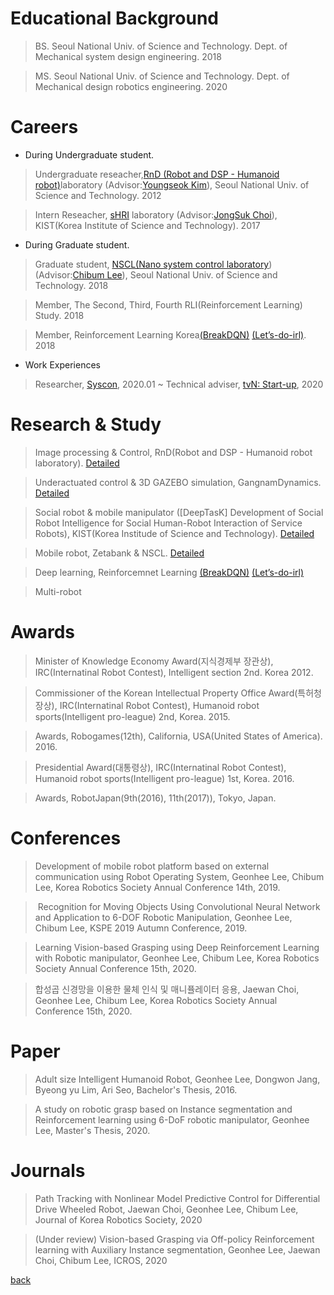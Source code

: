 
# Educational Background 
>  BS. Seoul National Univ. of Science and Technology.  Dept. of Mechanical system design engineering. 2018 

>  MS. Seoul National Univ. of Science and Technology.  Dept. of Mechanical design robotics engineering. 2020




# Careers

-  During Undergraduate student.

>  Undergraduate reseacher,[RnD (Robot and DSP - Humanoid robot)](./rnd.html)laboratory (Advisor:[Youngseok Kim](
http://msd.seoultech.ac.kr/department/prof/machinery/?togo=list&menu=4511&profidx=02095)), Seoul National Univ. of Science and Technology. 2012

>  Intern Reseacher, [sHRI](https://shri-lab-kist.github.io/) laboratory (Advisor:[JongSuk Choi](http://www.robot-intelligence.kr/index.php/JongSuk_Choi)), KIST(Korea Institute of Science and Technology). 2017



-  During Graduate student.

>  Graduate student, [NSCL(Nano system control laboratory](https://nscl.github.io/NSCL-Master/))(Advisor:[Chibum Lee](https://chibum.wordpress.com)), Seoul National Univ. of Science and Technology. 2018

>  Member, The Second, Third, Fourth RLI(Reinforcement Learning) Study. 2018

>  Member, Reinforcement Learning Korea[(BreakDQN)](https://github.com/reinforcement-learning-kr/break_dqn) [(Let’s-do-irl)](https://github.com/reinforcement-learning-kr/lets-do-irl). 2018  

- Work Experiences

> Researcher, [Syscon](http://syscon.kr/), 2020.01 ~
> Technical adviser, [tvN: Start-up](http://program.tving.com/tvn/startup), 2020

 
 
# Research & Study
>  Image processing & Control, RnD(Robot and DSP - Humanoid robot laboratory).    [Detailed](./experience/experience_vision.html)

>  Underactuated control & 3D GAZEBO simulation, GangnamDynamics.  [Detailed](./experience/experience_gangnam.html)

>  Social robot & mobile manipulator ([DeepTasK] Development of Social Robot Intelligence for Social Human-Robot Interaction of Service Robots), KIST(Korea Institude of Science and Technology).    [Detailed](./experience/experience_kist.html)

>  Mobile robot, Zetabank & NSCL.    [Detailed](./experience/experience_mobile.html)

>  Deep learning, Reinforcemnet Learning [(BreakDQN)](https://github.com/reinforcement-learning-kr/break_dqn) [(Let’s-do-irl)](https://github.com/reinforcement-learning-kr/lets-do-irl)

> Multi-robot 
 

# Awards
>  Minister of Knowledge Economy Award(지식경제부 장관상), IRC(Internatinal Robot Contest), Intelligent section 2nd. Korea 2012.

>  Commissioner of the Korean Intellectual Property Office Award(특허청장상), IRC(Internatinal Robot Contest), Humanoid robot sports(Intelligent pro-league) 2nd, Korea. 2015.

>  Awards, Robogames(12th), California, USA(United States of America). 2016.

>  Presidential Award(대통령상), IRC(Internatinal Robot Contest), Humanoid robot sports(Intelligent pro-league) 1st, Korea. 2016.

>  Awards, RobotJapan(9th(2016), 11th(2017)), Tokyo, Japan.



# Conferences
>  Development of mobile robot platform based on external communication using Robot Operating System, Geonhee Lee, Chibum Lee, Korea Robotics Society Annual Conference 14th, 2019.

>   Recognition for Moving Objects Using Convolutional Neural Network and Application to 6-DOF Robotic Manipulation, Geonhee Lee, Chibum Lee, KSPE 2019 Autumn Conference, 2019.

> Learning Vision-based Grasping using Deep Reinforcement Learning with Robotic manipulator, Geonhee Lee, Chibum Lee, Korea Robotics Society Annual Conference 15th, 2020.

> 합성곱 신경망을 이용한 물체 인식 및 매니퓰레이터 응용, Jaewan Choi, Geonhee Lee, Chibum Lee, Korea Robotics Society Annual Conference 15th, 2020.


# Paper

>  Adult size Intelligent Humanoid Robot, Geonhee Lee, Dongwon Jang, Byeong yu Lim, Ari Seo, Bachelor's Thesis, 2016.

>  A study on robotic grasp based on Instance segmentation and Reinforcement learning using 6-DoF robotic manipulator, Geonhee Lee, Master's Thesis, 2020.


# Journals
> Path Tracking with Nonlinear Model Predictive Control for Differential Drive Wheeled Robot, Jaewan Choi, Geonhee Lee, Chibum Lee, Journal of Korea Robotics Society, 2020

> (Under review) Vision-based Grasping via Off-policy Reinforcement learning with Auxiliary Instance segmentation, Geonhee Lee, Jaewan Choi, Chibum Lee, ICROS, 2020


[back](./)
